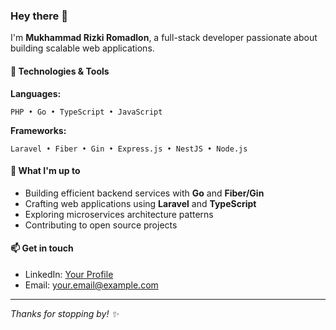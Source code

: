 ### Hey there 👋

I'm **Mukhammad Rizki Romadlon**, a full-stack developer passionate about building scalable web applications.

#### 🔧 Technologies & Tools

**Languages:**
```
PHP • Go • TypeScript • JavaScript
```

**Frameworks:**
```
Laravel • Fiber • Gin • Express.js • NestJS • Node.js
```

#### 🌱 What I'm up to

- Building efficient backend services with **Go** and **Fiber/Gin**
- Crafting web applications using **Laravel** and **TypeScript**
- Exploring microservices architecture patterns
- Contributing to open source projects

#### 📫 Get in touch

- LinkedIn: [Your Profile](https://linkedin.com/in/yourprofile)
- Email: your.email@example.com

---

*Thanks for stopping by! ✨*
